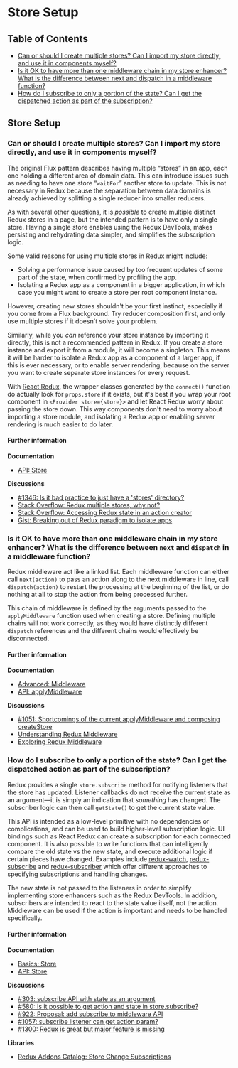 # Store Setup

## Table of Contents

* [Can or should I create multiple stores? Can I import my store directly, and use it in components myself?](store-setup.md#store-setup-multiple-stores) 
* [Is it OK to have more than one middleware chain in my store enhancer? What is the difference between next and dispatch in a middleware function?](store-setup.md#store-setup-middleware-chains) 
* [How do I subscribe to only a portion of the state? Can I get the dispatched action as part of the subscription?](store-setup.md#store-setup-subscriptions) 

## Store Setup

### Can or should I create multiple stores? Can I import my store directly, and use it in components myself?

The original Flux pattern describes having multiple “stores” in an app, each one holding a different area of domain data. This can introduce issues such as needing to have one store “`waitFor`” another store to update. This is not necessary in Redux because the separation between data domains is already achieved by splitting a single reducer into smaller reducers.

As with several other questions, it is _possible_ to create multiple distinct Redux stores in a page, but the intended pattern is to have only a single store. Having a single store enables using the Redux DevTools, makes persisting and rehydrating data simpler, and simplifies the subscription logic.

Some valid reasons for using multiple stores in Redux might include:

* Solving a performance issue caused by too frequent updates of some part of the state, when confirmed by profiling the app.
* Isolating a Redux app as a component in a bigger application, in which case you might want to create a store per root component instance.

However, creating new stores shouldn't be your first instinct, especially if you come from a Flux background. Try reducer composition first, and only use multiple stores if it doesn't solve your problem.

Similarly, while you _can_ reference your store instance by importing it directly, this is not a recommended pattern in Redux. If you create a store instance and export it from a module, it will become a singleton. This means it will be harder to isolate a Redux app as a component of a larger app, if this is ever necessary, or to enable server rendering, because on the server you want to create separate store instances for every request.

With [React Redux](https://github.com/reactjs/react-redux), the wrapper classes generated by the `connect()` function do actually look for `props.store` if it exists, but it's best if you wrap your root component in `<Provider store={store}>` and let React Redux worry about passing the store down. This way components don't need to worry about importing a store module, and isolating a Redux app or enabling server rendering is much easier to do later.

#### Further information

**Documentation**

* [API: Store](../api-reference/store.md)

**Discussions**

* [\#1346: Is it bad practice to just have a 'stores' directory?](https://github.com/reactjs/redux/issues/1436)
* [Stack Overflow: Redux multiple stores, why not?](http://stackoverflow.com/questions/33619775/redux-multiple-stores-why-not)
* [Stack Overflow: Accessing Redux state in an action creator](http://stackoverflow.com/questions/35667249/accessing-redux-state-in-an-action-creator)
* [Gist: Breaking out of Redux paradigm to isolate apps](https://gist.github.com/gaearon/eeee2f619620ab7b55673a4ee2bf8400)

### Is it OK to have more than one middleware chain in my store enhancer? What is the difference between `next` and `dispatch` in a middleware function?

Redux middleware act like a linked list. Each middleware function can either call `next(action)` to pass an action along to the next middleware in line, call `dispatch(action)` to restart the processing at the beginning of the list, or do nothing at all to stop the action from being processed further.

This chain of middleware is defined by the arguments passed to the `applyMiddleware` function used when creating a store. Defining multiple chains will not work correctly, as they would have distinctly different `dispatch` references and the different chains would effectively be disconnected.

#### Further information

**Documentation**

* [Advanced: Middleware](../advanced/middleware.md)
* [API: applyMiddleware](../api-reference/applymiddleware.md)

**Discussions**

* [\#1051: Shortcomings of the current applyMiddleware and composing createStore](https://github.com/reactjs/redux/issues/1051)
* [Understanding Redux Middleware](https://medium.com/@meagle/understanding-87566abcfb7a)
* [Exploring Redux Middleware](http://blog.krawaller.se/posts/exploring-redux-middleware/)

### How do I subscribe to only a portion of the state? Can I get the dispatched action as part of the subscription?

Redux provides a single `store.subscribe` method for notifying listeners that the store has updated. Listener callbacks do not receive the current state as an argument—it is simply an indication that _something_ has changed. The subscriber logic can then call `getState()` to get the current state value.

This API is intended as a low-level primitive with no dependencies or complications, and can be used to build higher-level subscription logic. UI bindings such as React Redux can create a subscription for each connected component. It is also possible to write functions that can intelligently compare the old state vs the new state, and execute additional logic if certain pieces have changed. Examples include [redux-watch](https://github.com/jprichardson/redux-watch), [redux-subscribe](https://github.com/ashaffer/redux-subscribe) and [redux-subscriber](https://github.com/ivantsov/redux-subscriber) which offer different approaches to specifying subscriptions and handling changes.

The new state is not passed to the listeners in order to simplify implementing store enhancers such as the Redux DevTools. In addition, subscribers are intended to react to the state value itself, not the action. Middleware can be used if the action is important and needs to be handled specifically.

#### Further information

**Documentation**

* [Basics: Store](../basics/store.md)
* [API: Store](../api-reference/store.md)

**Discussions**

* [\#303: subscribe API with state as an argument](https://github.com/reactjs/redux/issues/303)
* [\#580: Is it possible to get action and state in store.subscribe?](https://github.com/reactjs/redux/issues/580)
* [\#922: Proposal: add subscribe to middleware API](https://github.com/reactjs/redux/issues/922)
* [\#1057: subscribe listener can get action param?](https://github.com/reactjs/redux/issues/1057)
* [\#1300: Redux is great but major feature is missing](https://github.com/reactjs/redux/issues/1300)

**Libraries**

* [Redux Addons Catalog: Store Change Subscriptions](https://github.com/markerikson/redux-ecosystem-links/blob/master/store.md#store-change-subscriptions)


